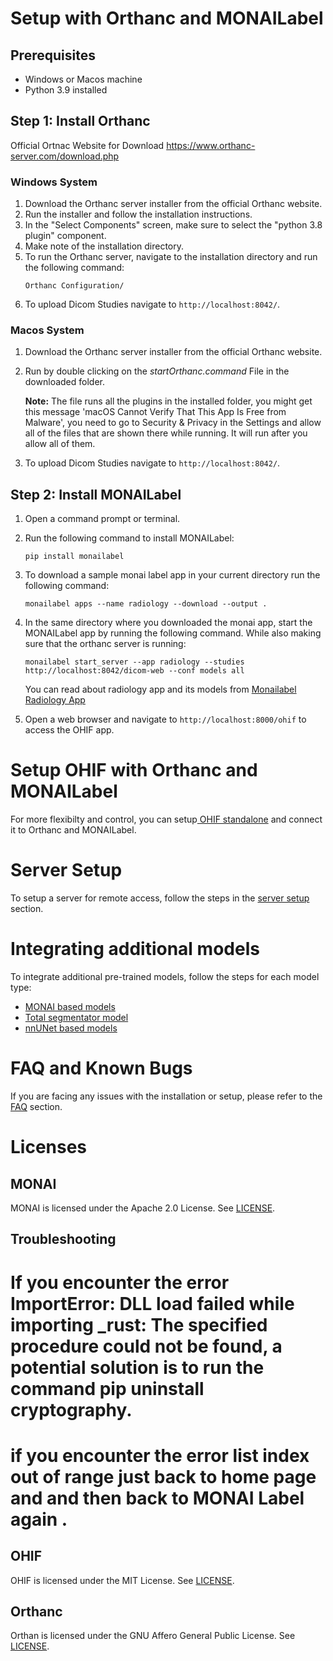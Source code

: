 # Setup with Orthanc and MONAILabel

## Prerequisites
- Windows or Macos machine 
- Python 3.9 installed

## Step 1: Install Orthanc
Official Ortnac Website for Download
https://www.orthanc-server.com/download.php

### Windows System
1. Download the Orthanc server installer from the official Orthanc website.
2. Run the installer and follow the installation instructions.
3. In the "Select Components" screen, make sure to select the "python 3.8 plugin" component.
4. Make note of the installation directory.
5. To run the Orthanc server, navigate to the installation directory and run the following command:
    ```
    Orthanc Configuration/
    ```
6. To upload Dicom Studies navigate to `http://localhost:8042/`.

### Macos System
1. Download the Orthanc server installer from the official Orthanc website.
2. Run by double clicking on the *startOrthanc.command* File in the downloaded folder.
   
   **Note:** The file runs all the plugins in the installed folder, you might get this message 'macOS Cannot Verify That This App Is Free from Malware', you need to go to Security & Privacy in the Settings and allow all of the files that are shown there while running. It will run after you allow all of them.
   
3. To upload Dicom Studies navigate to `http://localhost:8042/`.
   

## Step 2: Install MONAILabel
1. Open a command prompt or terminal.
2. Run the following command to install MONAILabel:
    ```
    pip install monailabel
    ```
3. To download a sample monai label app in your current directory run the following command:
    ```
    monailabel apps --name radiology --download --output .
    ```
4. In the same directory where you downloaded the monai app, start the MONAILabel app by running the following command. While also making sure that the orthanc server is running:
    ```
    monailabel start_server --app radiology --studies http://localhost:8042/dicom-web --conf models all
    ```
    You can read about radiology app and its models from [Monailabel Radiology App](https://github.com/Project-MONAI/MONAILabel/blob/main/sample-apps/radiology/README.md) 

5. Open a web browser and navigate to `http://localhost:8000/ohif` to access the OHIF app.



# Setup OHIF with Orthanc and MONAILabel
For more flexibilty and control, you can setup[ OHIF standalone](ohif_setup.md) and connect it to Orthanc and MONAILabel.

# Server Setup
To setup a server for remote access, follow the steps in the [server setup](server.md) section.

# Integrating additional models
To integrate additional pre-trained models, follow the steps for each model type:
- [MONAI based models](monai_model.md)
- [Total segmentator model](TotalSegmentator_model.md)
- [nnUNet based models](nnunet_model.md)
# FAQ and Known Bugs
If you are facing any issues with the installation or setup, please refer to the [FAQ](faq.md) section.
# Licenses

## MONAI
MONAI is licensed under the Apache 2.0 License. See [LICENSE](https://github.com/Project-MONAI/MONAI/blob/dev/LICENSE).
## Troubleshooting
# If you encounter the error ImportError: DLL load failed while importing _rust: The specified procedure could not be found, a potential solution is to run the command pip uninstall cryptography.
# if you encounter the error list index out of range just back to home page and and then back to MONAI Label again .
## OHIF
OHIF is licensed under the MIT License. See [LICENSE](https://github.com/OHIF/Viewers/blob/master/LICENSE).

## Orthanc
Orthan is licensed under the GNU Affero General Public License. See [LICENSE](https://github.com/jodogne/Orthanc/blob/master/LICENSE).

